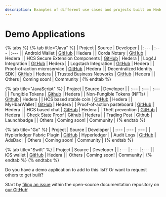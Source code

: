 ```yaml
---
description: Examples of different use cases and projects built on Hedera.
---
```


# Demo Applications

{% tabs %}
{% tab title="Java" %}
| Project | Source | Developer |
| :--- | :--- | :--- |
| Android Wallet | [GitHub](https://github.com/hashgraph/hedera-wallet-android) | Hedera |
| Corda Notary | [GitHub](https://github.com/hashgraph/corda-notary-hedera) | Hedera |
| HCS Secure Extension Components | [GitHub](https://github.com/hashgraph/hedera-hcs-sxc-java) | Hedera |
| Log4J Integration | [GitHub](https://github.com/hashgraph/log4j2-hedera) | Hedera |
| Logstash Integration | [GitHub](https://github.com/hashgraph/logstash-output-hedera) | Hedera |
| Proof-of-action microservice | [GitHub](https://github.com/hashgraph/hedera-proof-of-action-microservice) | Hedera |
| Decentralized Identity SDK | [GitHub](https://github.com/hashgraph/did-sdk-java) | Hedera |
| Trusted Business Networks | [GitHub](https://github.com/hashgraph/hedera-hcs-sxc-java/tree/master/hcs-sxc-java-examples/hcs-sxc-java-queue-consumer) | Hedera |
| Others | Coming soon! | Community |
{% endtab %}

{% tab title="JavaScript" %}
| Project | Source | Developer |
| :--- | :--- | :--- |
| Fungible Tokens | [Github](https://github.com/hashgraph/hedera-hts-demo) | Hedera |
| Non-Fungible Tokens \(NFTs\) | [Github](https://github.com/hashgraph/hedera-hts-demo#nfts) | Hedera |
| HCS based stable coin | [GitHub](https://github.com/hashgraph/hedera-stable-coin-demo) | Hedera |
| MyHbarWallet | [GitHub](https://github.com/hashgraph/MyHbarWallet) | Hedera |
| Proof-of-action pasteboard | [GitHub](https://github.com/hashgraph/hedera-proof-of-action-demo-pasteboard) | Hedera |
| HCS based chat | [GitHub](https://github.com/hashgraph/hedera-hcs-chat-js) | Hedera |
| Theft prevention | [GitHub](https://github.com/hashgraph/hedera-theft-prevention-demo) | Hedera |
| Check State Proof | [Github](https://github.com/hashgraph/hedera-mirror-node/tree/master/hedera-mirror-rest/check-state-proof) | Hedera |
| Trading Post | [Github](https://github.com/launchbadge/trading-post) | Launchbadge |
| Others | Coming soon! | Community |
{% endtab %}

{% tab title="Go" %}
| Project | Source | Developer |
| :--- | :--- | :--- |
| Hyplerledger Fabric Plugin | [GitHub](https://github.com/hashgraph/fabric-samples-hcs/tree/feature/hcs) | Hyperledger |
| Audit Logs | [GitHub](https://github.com/hashgraph/hello-hedera-audit-log-go) | AdsDax |
| Others | Coming soon! | Community |
{% endtab %}

{% tab title="Swift" %}
| Project | Source | Developer |
| :--- | :--- | :--- |
| iOS wallet | [GitHub](https://github.com/hashgraph/hedera-wallet-ios) | Hedera |
| Others | Coming soon! | Community |
{% endtab %}
{% endtabs %}

Do you have a demo application to add to this list? Or want to request others to get built?

Start by [filing an issue](https://github.com/hashgraph/hedera-docs) within the open-source documentation repository on [our GitHub](https://github.com/hashgraph)!

